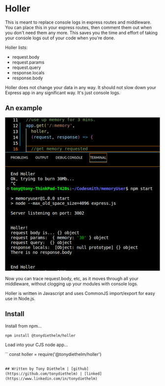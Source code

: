 # Holler

This is meant to replace console logs in express routes and middleware. 
You can place this in your express routes, then comment them out when you don't need them any more. 
This saves you the time and effort of taking your console logs out of your code when you're done. 

Holler lists:
- request.body
- request.params
- request.query
- response.locals
- response.body

Holler does not change your data in any way. It should not slow down your Express app in any significant way. It's just console logs. 

## An example
![Holler example](./holler.png)

Now you can trace request.body, etc, as it moves through all your middleware, without clogging up your modules with console logs. 

Holler is written in Javascript and uses CommonJS import/export for easy use in Node.js. 

## Install
Install from npm...

```
npm install @tonydiethelm/holler
```

Load into your CJS node app...

``
const holler = require('@tonydiethelm/holler')
```

## Written by Tony Diethelm | [github](https://github.com/tonydiethelm) | [linked](https://www.linkedin.com/in/tonydiethelm)
